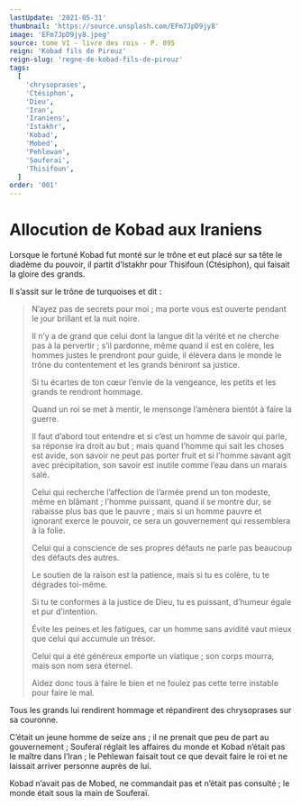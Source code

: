 ```yaml
---
lastUpdate: '2021-05-31'
thumbnail: 'https://source.unsplash.com/EFm7JpD9jy8'
image: 'EFm7JpD9jy8.jpeg'
source: tome VI - livre des rois - P. 095
reign: 'Kobad fils de Pirouz'
reign-slug: 'regne-de-kobad-fils-de-pirouz'
tags:
  [
    'chrysoprases',
    'Ctésiphon',
    'Dieu',
    'Iran',
    'Iraniens',
    'Istakhr',
    'Kobad',
    'Mobed',
    'Pehlewan',
    'Souferaï',
    'Thisifoun',
  ]
order: '001'
---
```


# Allocution de Kobad aux Iraniens

Lorsque le fortuné Kobad fut monté sur le trône et eut placé sur sa tête le diadème du pouvoir, il partit d’Istakhr pour Thisifoun (Ctésiphon), qui faisait la gloire des grands.

Il s’assit sur le trône de turquoises et dit :

> N’ayez pas de secrets pour moi ; ma porte vous est ouverte pendant le jour brillant et la nuit noire.
>
> Il n’y a de grand que celui dont la langue dit la vérité et ne cherche pas à la pervertir ; s’il pardonne, même quand il est en colère, les hommes justes le prendront pour guide, il élèvera dans le monde le trône du contentement et les grands béniront sa justice.
>
> Si tu écartes de ton cœur l’envie de la vengeance, les petits et les grands te rendront hommage.
>
> Quand un roi se met à mentir, le mensonge l’amènera bientôt à faire la guerre.
>
> Il faut d’abord tout entendre et si c’est un homme de savoir qui parle, sa réponse ira droit au but ; mais quand l’homme qui sait les choses est avide, son savoir ne peut pas porter fruit et si l’homme savant agit avec précipitation, son savoir est inutile comme l’eau dans un marais salé.
>
> Celui qui recherche l’affection de l’armée prend un ton modeste, même en blâmant ; l’homme puissant, quand il se montre dur, se rabaisse plus bas que le pauvre ; mais si un homme pauvre et ignorant exerce le pouvoir, ce sera un gouvernement qui ressemblera à la folie.
>
> Celui qui a conscience de ses propres défauts ne parle pas beaucoup des défauts des autres.
>
> Le soutien de la raison est la patience, mais si tu es colère, tu te dégrades toi-même.
>
> Si tu te conformes à la justice de Dieu, tu es puissant, d’humeur égale et pur d’intention.
>
> Évite les peines et les fatigues, car un homme sans avidité vaut mieux que celui qui accumule un trésor.
>
> Celui qui a été généreux emporte un viatique ; son corps mourra, mais son nom sera éternel.
>
> Aidez donc tous à faire le bien et ne foulez pas cette terre instable pour faire le mal.

Tous les grands lui rendirent hommage et répandirent des chrysoprases sur sa couronne.

C’était un jeune homme de seize ans ; il ne prenait que peu de part au gouvernement ; Souferaï réglait les affaires du monde et Kobad n’était pas le maître dans l’Iran ; le Pehlewan faisait tout ce que devait faire le roi et ne laissait arriver personne auprès de lui.

Kobad n’avait pas de Mobed, ne commandait pas et n’était pas consulté ; le monde était sous la main de Souferaï.
